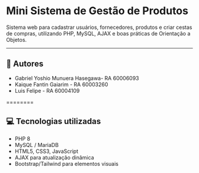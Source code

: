 # Mini Sistema de Gestão de Produtos

Sistema web para cadastrar usuários, fornecedores, produtos e criar cestas de compras, utilizando PHP, MySQL, AJAX e boas práticas de Orientação a Objetos.

---


## 🚀 Autores


- Gabriel Yoshio Munuera Hasegawa- RA 60006093  
- Kaique Fantin Gaiarim - RA 60003260  
- Luis Felipe - RA 60004109  

========


## 💻 Tecnologias utilizadas

- PHP 8  
- MySQL / MariaDB  
- HTML5, CSS3, JavaScript  
- AJAX para atualização dinâmica  
- Bootstrap/Tailwind para elementos visuais 